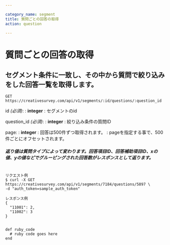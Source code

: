 ```yaml
---

category_name: segment
title: 質問ごとの回答の取得
action: question

---
```


# 質問ごとの回答の取得

## セグメント条件に一致し、その中から質問で絞り込みをした回答一覧を取得します。


`GET https://creativesurvey.com/api/v1/segments/:id/questions/:question_id`

id _(必須)_:
: __integer__
: セグメントのid

question_id _(必須)_:
: __integer__
: 絞り込み条件の質問ID

page:
: __integer__
: 回答は500件ずつ取得されます。
: pageを指定する事で、500件ごとにオフセットされます。


##### 返り値は質問タイプによって変わります。回答項目ID、回答補助項目ID、xの値、yの値などでグルーピングされた回答数がレスポンスとして返ります。

~~~

リクエスト例
$ curl -X GET https://creativesurvey.com/api/v1/segments/7184/questions/5897 \
-d "auth_token=sample_auth_token"

レスポンス例
{
  "11001": 2,
  "11002": 3
}
  
~~~

~~~
def ruby_code
  # ruby code goes here
end
~~~

